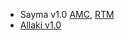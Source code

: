   * Sayma v1.0 [AMC](https://github.com/m-labs/sinara/blob/production_v1/ARTIQ_EE/SAYMA_AMC.pdf), [RTM](https://github.com/m-labs/sinara/blob/production_v1/ARTIQ_EE/Sayma_RTM.pdf)
  * [Allaki v1.0](https://github.com/m-labs/sinara/blob/2e8a1f8d53f62054cd0fdc1e3dc3b8c9c72ef1e3/ARTIQ_ALTIUM/Sayma_AFEs/BaseMod/Project%20Outputs%20for%20allaki_mezzanine/allaki_mezzanine.PDF)